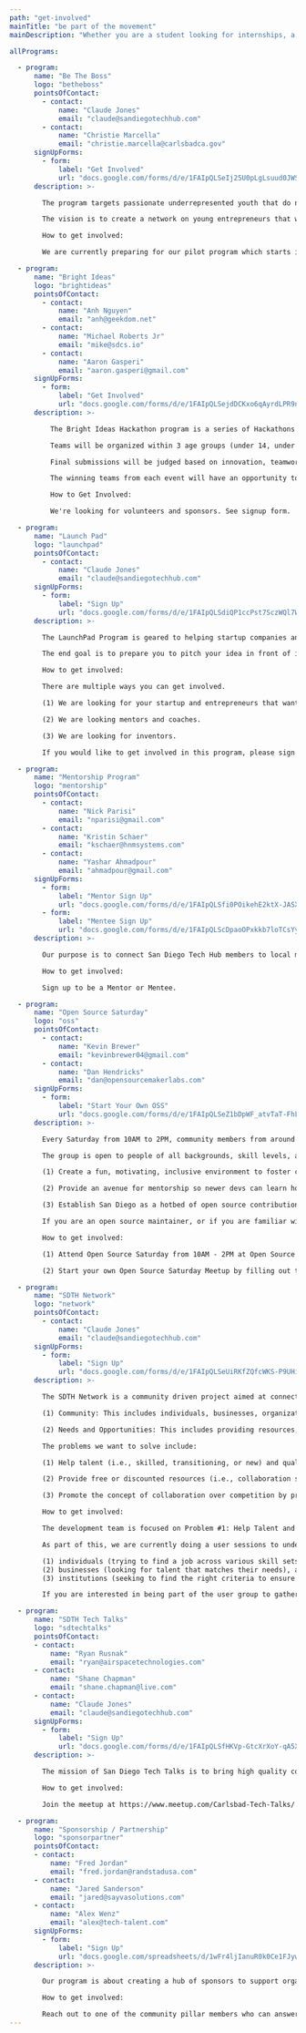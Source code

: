 ```yaml
---
path: "get-involved"
mainTitle: "be part of the movement"
mainDescription: "Whether you are a student looking for internships, a nonprofit hosting great events, an expert looking to give back, or a company looking for talent, San Diego Tech Hub exists to help you plug in to the resources you need to be successful in San Diego. All services are free of charge and this effort is led by tech volunteers."

allPrograms:

  - program:
      name: "Be The Boss"
      logo: "betheboss"
      pointsOfContact:
        - contact:
            name: "Claude Jones"
            email: "claude@sandiegotechhub.com"
        - contact:
            name: "Christie Marcella"
            email: "christie.marcella@carlsbadca.gov"
      signUpForms:
        - form:
            label: "Get Involved"
            url: "docs.google.com/forms/d/e/1FAIpQLSeIj25U0pLgLsuud0JWSAxQs_3mkcLI0PCC0pdAmePZb-o1Xg/viewform"
      description: >-

        The program targets passionate underrepresented youth that do not readily have access to business and entrepreneurial resources.

        The vision is to create a network on young entrepreneurs that will learn from one another, each others, and spread the message that anyone can be their own boss.

        How to get involved:

        We are currently preparing for our pilot program which starts in June. Fill out the one line form if you are interested and if we have available volunteer slots, we will be in contact.

  - program:
      name: "Bright Ideas"
      logo: "brightideas"
      pointsOfContact:
        - contact:
            name: "Anh Nguyen"
            email: "anh@geekdom.net"
        - contact:
            name: "Michael Roberts Jr"
            email: "mike@sdcs.io"
        - contact:
            name: "Aaron Gasperi"
            email: "aaron.gasperi@gmail.com"
      signUpForms:
        - form:
            label: "Get Involved"
            url: "docs.google.com/forms/d/e/1FAIpQLSejdDCKxo6qAyrdLPR9nOmYv8GvJzTfE8lXTR27j_E1ApZj_g/viewform"
      description: >-

          The Bright Ideas Hackathon program is a series of Hackathons that will give underprivileged youth aged 13-18 exposure to creating apps or digital product ideas that bridge the digital and physical world with mobile technology and bluetooth low energy beacons. All skill levels are encouraged to participate. Volunteers will be available to help with designing the UI/UX as well as development.

          Teams will be organized within 3 age groups (under 14, under 16 and under 18). Any participant may join a team in an older age bracket.

          Final submissions will be judged based on innovation, teamwork, communication, and implementation.

          The winning teams from each event will have an opportunity to have local developers (open source community members and college/code school students) assist them in building out their project/idea as an open source project.

          How to Get Involved:

          We're looking for volunteers and sponsors. See signup form.

  - program:
      name: "Launch Pad"
      logo: "launchpad"
      pointsOfContact:
        - contact:
            name: "Claude Jones"
            email: "claude@sandiegotechhub.com"
      signUpForms:
        - form:
            label: "Sign Up"
            url: "docs.google.com/forms/d/e/1FAIpQLSdiQP1ccPst7SczWQl7WY6UBsv3YtJFYY_dtsRqWhsWesIkwA/viewform"
      description: >-

        The LaunchPad Program is geared to helping startup companies and young entrepreneur build the fundamental knowledge towards a successful launch based by giving access to free resources and support.

        The end goal is to prepare you to pitch your idea in front of investors for funding. Either way, the knowledge gain will be able to set you on the right path creating your own destiny.

        How to get involved:

        There are multiple ways you can get involved.

        (1) We are looking for your startup and entrepreneurs that want to be part of the program as we are currently preparing for our pilot launch.

        (2) We are looking mentors and coaches.

        (3) We are looking for inventors.

        If you would like to get involved in this program, please sign up and someone will be in contact with you.

  - program:
      name: "Mentorship Program"
      logo: "mentorship"
      pointsOfContact:
        - contact:
            name: "Nick Parisi"
            email: "nparisi@gmail.com"
        - contact:
            name: "Kristin Schaer"
            email: "kschaer@hnmsystems.com"
        - contact:
            name: "Yashar Ahmadpour"
            email: "ahmadpour@gmail.com"
      signUpForms:
        - form:
            label: "Mentor Sign Up"
            url: "docs.google.com/forms/d/e/1FAIpQLSfi0POikehE2ktX-JASXwtr4VJobTv-VkLVpmhpW7vF_uDO2A/viewform"
        - form:
            label: "Mentee Sign Up"
            url: "docs.google.com/forms/d/e/1FAIpQLScDpaoOPxkkb7loTCsYyy7ZCH1OVCKCEGSXpZx3sOJxfndWAw/viewform"
      description: >-

        Our purpose is to connect San Diego Tech Hub members to local mentorship programs to support education and career progression resulting in a stronger tech community. This program supports education and career progression by providing resume reviews, career guidance, job search guidance, and longer term connections. We are looking to create a Mentor Bot to facilitate higher quality connections in an efficient way.

        How to get involved:

        Sign up to be a Mentor or Mentee.

  - program:
      name: "Open Source Saturday"
      logo: "oss"
      pointsOfContact:
        - contact:
            name: "Kevin Brewer"
            email: "kevinbrewer04@gmail.com"
        - contact:
            name: "Dan Hendricks"
            email: "dan@opensourcemakerlabs.com"
      signUpForms:
        - form:
            label: "Start Your Own OSS"
            url: "docs.google.com/forms/d/e/1FAIpQLSeZ1bDpWF_atvTaT-FhLtUyGNZLi7jor1RYPUoMQntdk_KWxg/viewform"
      description: >-

        Every Saturday from 10AM to 2PM, community members from around San Diego get together to collaboratively contribute to open source projects.

        The group is open to people of all backgrounds, skill levels, and expertise. It is generously hosted by Dan Hendricks at Open Source Maker Labs in Vista. Open source is about more than software, thus OSML provides the tools necessary to contribute to hardware and IoT projects as well. OSML features a full workshop with 3D printing, electronics, robotics, and CNC machines.

        (1) Create a fun, motivating, inclusive environment to foster consistent open source contributions.

        (2) Provide an avenue for mentorship so newer devs can learn how to contribute to open source. From git workflows to branching strategies to commit messages, participants will learn the conventions of working with git on a collaborative team.

        (3) Establish San Diego as a hotbed of open source contribution.

        If you are an open source maintainer, or if you are familiar with a particular project, Open Source Saturday is a great opportunity to onboard new contributors. If you are a new developer who would like to learn how to contribute to open source, you will find experienced contributors who can provide guidance. If you are an experienced developer yourself, you will find a motivating, collaborative atmosphere to have fun making new contributions. And if you are not a programmer, the group could use your insights into visual design, user experience, accessibility, and more.

        How to get involved:

        (1) Attend Open Source Saturday from 10AM - 2PM at Open Source Maker Labs in Vista: https://maps.app.goo.gl/a34HK.

        (2) Start your own Open Source Saturday Meetup by filling out the form.

  - program:
      name: "SDTH Network"
      logo: "network"
      pointsOfContact:
        - contact:
            name: "Claude Jones"
            email: "claude@sandiegotechhub.com"
      signUpForms:
        - form:
            label: "Sign Up"
            url: "docs.google.com/forms/d/e/1FAIpQLSeUiRKfZQfcWKS-P9UHilxhKbj5FRyQ0bnxgLlmjSC1ZzUvtw/viewform"
      description: >-

        The SDTH Network is a community driven project aimed at connecting needs to opportunities. There are two points to the network:

        (1) Community: This includes individuals, businesses, organizations that have an interest in finding jobs, sourcing talent or making a difference.

        (2) Needs and Opportunities: This includes providing resources, experience, and access to events based on the community need.

        The problems we want to solve include:

        (1) Help talent (i.e., skilled, transitioning, or new) and qualified jobs with no friction or barrier to entry.

        (2) Provide free or discounted resources (i.e., collaboration space, food, speakers, other services) to individuals in need.

        (3) Promote the concept of collaboration over competition by providing visibility to various program and events encouraging partnerships

        How to get involved:

        The development team is focused on Problem #1: Help Talent and qualified jobs with no friction or barrier to entry.

        As part of this, we are currently doing a user sessions to understand needs and pain points for:

        (1) individuals (trying to find a job across various skill sets/experiences)
        (2) businesses (looking for talent that matches their needs), and educational
        (3) institutions (seeking to find the right criteria to ensure their students are marketable for the workforce).

        If you are interested in being part of the user group to gather requirements for this program. Fill out the signup form.

  - program:
      name: "SDTH Tech Talks"
      logo: "sdtechtalks"
      pointsOfContact:
      - contact:
          name: "Ryan Rusnak"
          email: "ryan@airspacetechnologies.com"
      - contact:
          name: "Shane Chapman"
          email: "shane.chapman@live.com"
      - contact:
          name: "Claude Jones"
          email: "claude@sandiegotechhub.com"
      signUpForms:
        - form:
            label: "Sign Up"
            url: "docs.google.com/forms/d/e/1FAIpQLSfHKVp-GtcXrXoY-qA5X9FWS6ssU9wNspDkI-OxUQvA3GdrOA/viewform"
      description: >-

        The mission of San Diego Tech Talks is to bring high quality content to the San Diego community about once a month to bring people in the tech community together. The talks are usually a blend of two disciplines to get people interested in tech that may not have had a previous avenue into the discipline. For instance, how is machine learning affecting finance? Think TED Talks, but live and in San Diego. At each event, companies will get a chance to broadcast opportunities at their companies and individuals will get a chance to announce their skillsets to continue to grow and diversify our community.

        How to get involved:

        Join the meetup at https://www.meetup.com/Carlsbad-Tech-Talks/ or contact ryan@airspacetechnologies.com if you are interested in helping out!

  - program:
      name: "Sponsorship / Partnership"
      logo: "sponsorpartner"
      pointsOfContact:
      - contact:
          name: "Fred Jordan"
          email: "fred.jordan@randstadusa.com"
      - contact:
          name: "Jared Sanderson"
          email: "jared@sayvasolutions.com"
      - contact:
          name: "Alex Wenz"
          email: "alex@tech-talent.com"
      signUpForms:
        - form:
            label: "Sign Up"
            url: "docs.google.com/spreadsheets/d/1wFr4ljIanuR0k0Ce1FJyw2Vk0ExEc_qD0Nzm0l4R88E/edit#gid=0"
      description: >-

        Our program is about creating a hub of sponsors to support organizations within the San Diego technology ecosystem.

        How to get involved:

        Reach out to one of the community pillar members who can answer how your institution can support our initiative
---
```

